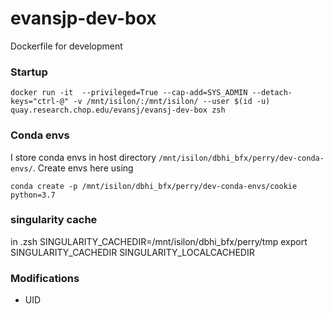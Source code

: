 # evansjp-dev-box
Dockerfile for development

### Startup
```
docker run -it  --privileged=True --cap-add=SYS_ADMIN --detach-keys="ctrl-@" -v /mnt/isilon/:/mnt/isilon/ --user $(id -u) quay.research.chop.edu/evansj/evansj-dev-box zsh
```

### Conda envs
I store conda envs in host directory `/mnt/isilon/dbhi_bfx/perry/dev-conda-envs/`. Create envs here using
```
conda create -p /mnt/isilon/dbhi_bfx/perry/dev-conda-envs/cookie python=3.7
```

### singularity cache
in .zsh
SINGULARITY_CACHEDIR=/mnt/isilon/dbhi_bfx/perry/tmp
export SINGULARITY_CACHEDIR
SINGULARITY_LOCALCACHEDIR

### Modifications
* UID
